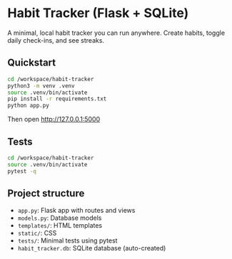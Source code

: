 # Habit Tracker (Flask + SQLite)

A minimal, local habit tracker you can run anywhere. Create habits, toggle daily check-ins, and see streaks.

## Quickstart

```bash
cd /workspace/habit-tracker
python3 -m venv .venv
source .venv/bin/activate
pip install -r requirements.txt
python app.py
```

Then open http://127.0.0.1:5000

## Tests

```bash
cd /workspace/habit-tracker
source .venv/bin/activate
pytest -q
```

## Project structure

- `app.py`: Flask app with routes and views
- `models.py`: Database models
- `templates/`: HTML templates
- `static/`: CSS
- `tests/`: Minimal tests using pytest
- `habit_tracker.db`: SQLite database (auto-created)